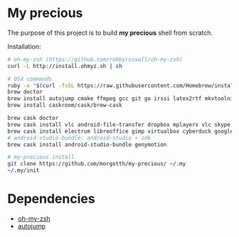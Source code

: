 
# My precious #

The purpose of this project is to build **my precious** shell from scratch.

Installation:

```bash
# oh-my-zsh (https://github.com/robbyrussell/oh-my-zsh)
curl -L http://install.ohmyz.sh | sh

# OSX commands
ruby -e "$(curl -fsSL https://raw.githubusercontent.com/Homebrew/install/master/install)"
brew doctor
brew install autojump cmake ffmpeg gcc git go irssi latex2rtf mkvtoolnix ncdu scala tmux tree wget htop
brew install caskroom/cask/brew-cask

brew cask doctor
brew cask install vlc android-file-transfer dropbox mplayerx vlc skype alfred iterm2 spotify
brew cask install electrum libreoffice gimp virtualbox cyberduck google-chrome the-unarchiver tunnelblick
# android-studio-bundle: android-studio + sdk
brew cask install android-studio-bundle genymotion

# my-precious install
git clone https://github.com/morgotth/my-precious/ ~/.my
~/.my/init
```

# Dependencies #

- [oh-my-zsh](https://github.com/robbyrussell/oh-my-zsh)
- [autojump](https://github.com/joelthelion/autojump)

